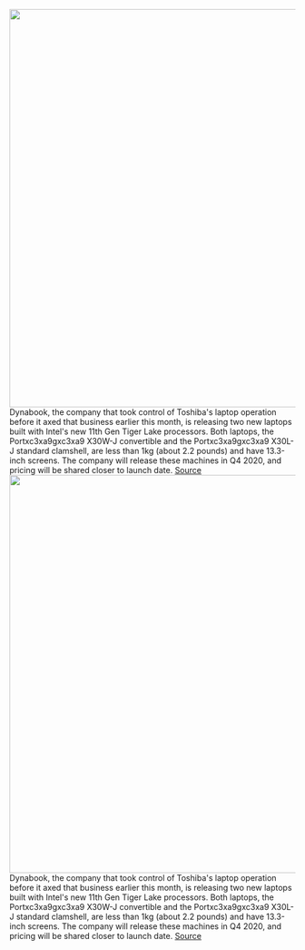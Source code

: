 <img src='https://cdn.vox-cdn.com/thumbor/kt6QnoEOjtkSzj4UE85hrdbdgKE=/0x0:2040x1360/1200x800/filters:focal(857x517:1183x843)/cdn.vox-cdn.com/uploads/chorus_image/image/67342576/portegex30wj2.0.jpg' width='700px' /><br/>
Dynabook, the company that took control of Toshiba's laptop operation before it axed that business earlier this month, is releasing two new laptops built with Intel's new 11th Gen Tiger Lake processors. Both laptops, the Portxc3xa9gxc3xa9 X30W-J convertible and the Portxc3xa9gxc3xa9 X30L-J standard clamshell, are less than 1kg (about 2.2 pounds) and have 13.3-inch screens. The company will release these machines in Q4 2020, and pricing will be shared closer to launch date.
<a href='https://www.theverge.com/2020/9/2/21418476/dynabook-toshiba-laptops-intel-tiger-lake-11th-gen-processors'> Source <a/><img src='https://cdn.vox-cdn.com/thumbor/kt6QnoEOjtkSzj4UE85hrdbdgKE=/0x0:2040x1360/1200x800/filters:focal(857x517:1183x843)/cdn.vox-cdn.com/uploads/chorus_image/image/67342576/portegex30wj2.0.jpg' width='700px' /><br/>
Dynabook, the company that took control of Toshiba's laptop operation before it axed that business earlier this month, is releasing two new laptops built with Intel's new 11th Gen Tiger Lake processors. Both laptops, the Portxc3xa9gxc3xa9 X30W-J convertible and the Portxc3xa9gxc3xa9 X30L-J standard clamshell, are less than 1kg (about 2.2 pounds) and have 13.3-inch screens. The company will release these machines in Q4 2020, and pricing will be shared closer to launch date.
<a href='https://www.theverge.com/2020/9/2/21418476/dynabook-toshiba-laptops-intel-tiger-lake-11th-gen-processors'> Source <a/>